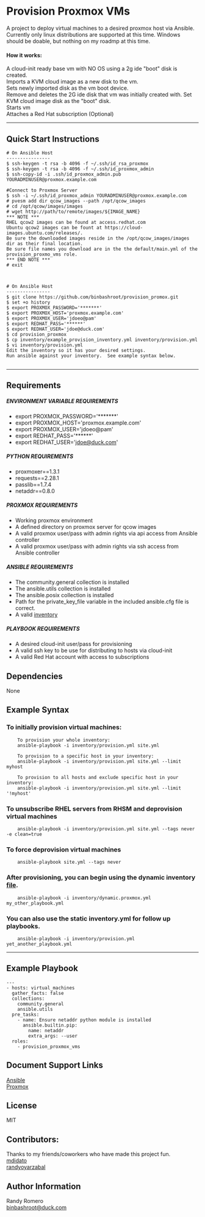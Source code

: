 Provision Proxmox VMs
=========

A project to deploy virtual machines to a desired proxmox host via Ansible.  Currently only linux distributions are supported at this time.  Windows should be doable, but nothing on my roadmp at this time.
#### **How it works:**
A cloud-init ready base vm with NO OS using a 2g ide "boot" disk is created.  
Imports a KVM cloud image as a new disk to the vm.  
Sets newly imported disk as the vm boot device.  
Remove and deletes the 2G ide disk that vm was initially created with.
Set KVM cloud image disk as the "boot" disk.  
Starts vm  
Attaches a Red Hat subscription (Optional)

---
Quick Start Instructions
------------
```
# On Ansible Host
----------------
$ ssh-keygen -t rsa -b 4096 -f ~/.ssh/id_rsa_proxmox
$ ssh-keygen -t rsa -b 4096 -f ~/.ssh/id_proxmox_admin
$ ssh-copy-id -i .ssh/id_proxmox_admin.pub YOURADMINUSER@proxmox.example.com

#Connect to Proxmox Server
$ ssh -i ~/.ssh/id_proxmox_admin YOURADMINUSER@proxmox.example.com
# pvesm add dir qcow_images --path /opt/qcow_images
# cd /opt/qcow/images/images
# wget http://path/to/remote/images/${IMAGE_NAME}
*** NOTE ***
RHEL qcow2 images can be found at access.redhat.com
Ubuntu qcow2 images can be fount at https://cloud-images.ubuntu.com/releases/.
Be sure the downloaded images reside in the /opt/qcow_images/images dir as their final location.
Be sure file names you download are in the the default/main.yml of the provision_proxmo_vms role.
*** END NOTE ***
# exit



# On Ansible Host
----------------
$ git clone https://github.com/binbashroot/provision_promox.git
$ set +o history
$ export PROXMOX_PASSWORD='*******'
$ export PROXMOX_HOST='proxmox.example.com'
$ export PROXMOX_USER='jdoeo@pam'
$ export REDHAT_PASS='******'
$ export REDHAT_USER='jdoe@duck.com'
$ cd provision_proxmox
$ cp inventory/example_provision_inventory.yml inventory/provision.yml
$ vi inventory/provision.yml
Edit the inventory so it has your desired settings.  
Run ansible against your inventory.  See example syntax below.


```
---

Requirements
------------
##### ENVIRONMENT VARIABLE REQUIREMENTS
- export PROXMOX_PASSWORD='*******'
- export PROXMOX_HOST='proxmox.example.com'
- export PROXMOX_USER='jdoeo@pam'
- export REDHAT_PASS='******'
- export REDHAT_USER='jdoe@duck.com'  
##### PYTHON REQUIREMENTS
- proxmoxer==1.3.1
- requests==2.28.1
- passlib==1.7.4
- netaddr==0.8.0
##### PROXMOX REQUIREMENTS
- Working proxmox environment
- A defined directory on proxmox server for qcow images 
- A valid proxmox user/pass with admin rights via api access from Ansible controller
- A valid proxmox user/pass with admin rights via ssh access from Ansible controller

##### ANSIBLE REQUIREMENTS
- The community.general collection is installed
- The ansible.utils collection is installed
- The ansible.posix collection is installed
- Path for the private_key_file variable in the included ansible.cfg file is correct. 
- A valid [inventory](inventory/example_provision_inventory.yml)

##### PLAYBOOK REQUIREMENTS
- A desired cloud-init user/pass for provisioning
- A valid ssh key to be use for distributing to hosts via cloud-init
- A valid Red Hat account with access to subscriptions 

Dependencies
------------

None

Example Syntax 
----------------
### To initially provision virtual machines:

```
    To provision your whole inventory:
    ansible-playbook -i inventory/provision.yml site.yml

    To provision to a specific host in your inventory:
    ansible-playbook -i inventory/provision.yml site.yml --limit myhost

    To provision to all hosts and exclude specific host in your inventory:
    ansible-playbook -i inventory/provision.yml site.yml --limit '!myhost'
```
### To unsubscribe RHEL servers from RHSM and deprovision virtual machines
```
    ansible-playbook -i inventory/provision.yml site.yml --tags never -e clean=true
```
### To force deprovision virtual machines 
```
    ansible-playbook site.yml --tags never 
```
### After provisioning, you can begin using the dynamic inventory [file](inventory/dynamic_proxmox_inv.yml).
```
    ansible-playbook -i inventory/dynamic.proxmox.yml my_other_playbook.yml 
```
### You can also use the static inventory.yml for follow up playbooks.
```
    ansible-playbook -i inventory/provision.yml yet_another_playbook.yml 
```
---
Example Playbook 
----------------

```
---
- hosts: virtual_machines
  gather_facts: false
  collections:
    community.general
    ansible.utils
  pre_tasks:
    - name: Ensure netaddr python module is installed
      ansible.builtin.pip:
        name: netaddr
        extra_args: --user 
  roles:
    - provision_proxmox_vms
```

Document Support Links  
---------  
[Ansible](https://docs.ansible.com/)  
[Proxmox](https://pve.proxmox.com/pve-docs/)

License
-------

MIT

Contributors:
---------
Thanks to my friends/coworkers who have made this project fun.  
[mdidato](https://github.com/mdidato)  
[randyoyarzabal](https://github.com/randyoyarzabal)   

Author Information
------------------

Randy Romero  
binbashroot@duck.com

